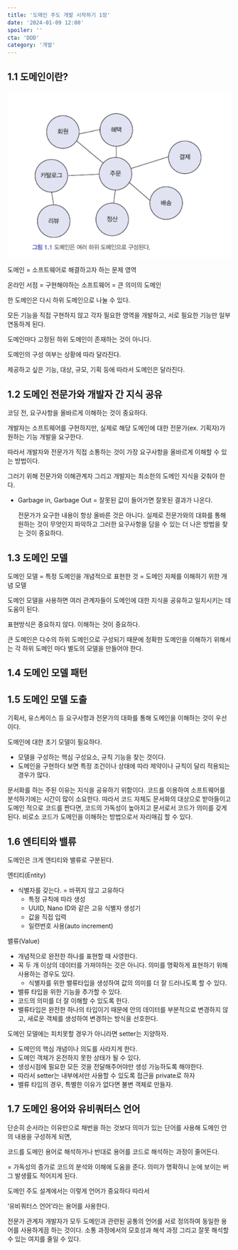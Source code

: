 ```yaml
---
title: '도메인 주도 개발 시작하기 1장' 
date: '2024-01-09 12:00'
spoiler: ''
cta: 'DDD'
category: '개발'
---
```

## 1.1 도메인이란?

![Untitled](./0.png)

도메인 = 소프트웨어로 해결하고자 하는 문제 영역

온라인 서점 = 구현해야하는 소프트웨어 = 큰 의미의 도메인

한 도메인은 다시 하위 도메인으로 나눌 수 있다. 

모든 기능을 직접 구현하지 않고 각자 필요한 영역을 개발하고, 서로 필요한 기능만 일부 연동하게 된다.

도메인마다 고정된 하위 도메인이 존재하는 것이 아니다. 

도메인의 구성 여부는 상황에 따라 달라진다. 

제공하고 싶은 기능, 대상, 규모, 기획 등에 따라서 도메인은 달라진다. 

## 1.2 도메인 전문가와 개발자 간 지식 공유

코딩 전, 요구사항을 올바르게 이해하는 것이 중요하다. 

개발자는 소프트웨어를 구현하지만, 실제로 해당 도메인에 대한 전문가(ex. 기획자)가 원하는 기능 개발을 요구한다.

따라서 개발자와 전문가가 직접 소통하는 것이 가장 요구사항을 올바르게 이해할 수 있는 방법이다.

그러기 위해 전문가와 이해관계자 그리고 개발자는 최소한의 도메인 지식을 갖춰야 한다. 

- Garbage in, Garbage Out = 잘못된 값이 들어가면 잘못된 결과가 나온다.
    
    전문가가 요구한 내용이 항상 올바른 것은 아니다. 실제로 전문가와의 대화를 통해 원하는 것이 무엇인지 파악하고 그러한 요구사항을 담을 수 있는 더 나은 방법을 찾는 것이 중요하다.
    

## 1.3 도메인 모델

도메인 모델 = 특정 도메인을 개념적으로 표현한 것 = 도메인 자체를 이해하기 위한 개념 모델 

도메인 모델을 사용하면 여러 관계자들이 도메인에 대한 지식을 공유하고 일치시키는 데 도움이 된다. 

표현방식은 중요하지 않다. 이해하는 것이 중요하다. 

큰 도메인은 다수의 하위 도메인으로 구성되기 때문에 정확한 도메인을 이해하기 위해서는 각 하위 도메인 마다 별도의 모델을 만들어야 한다.

## 1.4 도메인 모델 패턴

## 1.5 도메인 모델 도출

기획서, 유스케이스 등 요구사항과 전문가의 대화를 통해 도메인을 이해하는 것이 우선이다. 

도메인에 대한 초기 모델이 필요하다.

- 모델을 구성하는 핵심 구성요소, 규칙 기능을 찾는 것이다.
- 도메인을 구현하다 보면 특정 조건이나 상태에 따라 제약이나 규칙이 달리 적용되는 경우가 많다.

문서화를 하는 주된 이유는 지식을 공유하기 위함이다. 코드를 이용하여 소프트웨어를 분석하기에는 시간이 많이 소요한다. 따라서 코드 자체도 문서화의 대상으로 받아들이고 도메인 적으로 코드를 짠다면, 코드의 가독성이 높아지고 문서로서 코드가 의미를 갖게된다. 비로소 코드가 도메인을 이해하는 방법으로서 자리매김 할 수 있다.

## 1.6 엔티티와 밸류

도메인은 크게 엔티티와 밸류로 구분된다.

엔티티(Entity)

- 식별자를 갖는다. = 바뀌지 않고 고유하다
    - 특정 규칙에 따라 생성
    - UUID, Nano ID와 같은 고유 식별자 생성기
    - 값을 직접 입력
    - 일련번호 사용(auto increment)

밸류(Value)

- 개념적으로 완전한 하나를 표현할 때 사영한다.
- 꼭 두 개 이상의 데이터를 가져야하는 것은 아니다. 의미를 명확하게 표현하기 위해 사용하는 경우도 있다.
    - 식별자를 위한 밸류타입을 생성하여 값의 의미를 더 잘 드러나도록 할 수 있다.
- 밸류 타입을 위한 기능을 추가할 수 있다.
- 코드의 의미를 더 잘 이해할 수 있도록 한다.
- 밸류타입은 완전한 하나의 타입이기 때문에 안의 데이터를 부분적으로 변경하지 않고, 새로운 객체를 생성하여 변경하는 방식을 선호한다.

도메인 모델에는 피치못할 경우가 아니라면 setter는 지양하자. 

- 도메인의 핵심 개념이나 의도를 사라지게 한다.
- 도메인 객체가 온전하지 못한 상태가 될 수 있다.
- 생성시점에 필요한 모든 것을 전달해주어야만 생성 가능하도록 해야한다.
- 따라서 setter는 내부에서만 사용할 수 있도록 접근을 private로 하자
- 밸류 타입의 경우, 특별한 이유가 없다면 불변 객체로 만들자.

## 1.7 도메인 용어와 유비쿼터스 언어

단순히 순서라는 이유만으로 채번을 하는 것보다 의미가 있는 단어를 사용해 도메인 안의 내용을 구성하게 되면, 

코드를 도메인 용어로 해석하거나 반대로 용어를 코드로 해석하는 과정이 줄어든다.

= 가독성의 증가로 코드의 분석와 이해에 도움을 준다. 의미가 명확하니 눈에 보이는 버그 발생률도 적어지게 된다.

도메인 주도 설계에서는 이렇게 언어가 중요하다 따라서 

‘유비쿼터스 언어’라는 용어를 사용한다.

전문가 관계자 개발자가 모두 도메인과 관련된 공통의 언어를 서로 정의하여 동일한 용어를 사용하게끔 하는 것이다. 소통 과정에서의 모호성과 해석 과정 그리고 잘못 해석할 수 있는 여지를 줄일 수 있다.